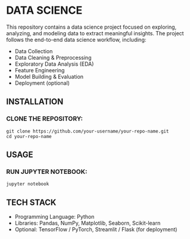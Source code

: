 # DATA SCIENCE
This repository contains a data science project focused on exploring, analyzing, and modeling data to extract meaningful insights. The project follows the end-to-end data science workflow, including:

- Data Collection
- Data Cleaning & Preprocessing
- Exploratory Data Analysis (EDA)
- Feature Engineering
- Model Building & Evaluation
- Deployment (optional)

## INSTALLATION
### CLONE THE REPOSITORY:
```
git clone https://github.com/your-username/your-repo-name.git
cd your-repo-name
```

## USAGE
### RUN JUPYTER NOTEBOOK:
``` 
jupyter notebook
```

## TECH STACK

- Programming Language: Python
- Libraries: Pandas, NumPy, Matplotlib, Seaborn, Scikit-learn
- Optional: TensorFlow / PyTorch, Streamlit / Flask (for deployment)
